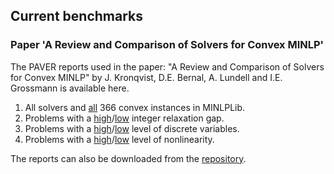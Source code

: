 ## Current benchmarks

### Paper 'A Review and Comparison of Solvers for Convex MINLP'

The PAVER reports used in the paper: "A Review and Comparison of Solvers for Convex MINLP" by J. Kronqvist, D.E. Bernal, A. Lundell and I.E. Grossmann is available here.

1. All solvers and [all](https://andreaslundell.github.io/minlpbenchmark/2018-06-ConvexMINLP/all/html/) 366 convex instances in MINLPLib. 
2. Problems with a [high](https://andreaslundell.github.io/minlpbenchmark/2018-06-ConvexMINLP/filter/html/RELGAP_HI)/[low](https://andreaslundell.github.io/minlpbenchmark/2018-06-ConvexMINLP/filter/html/RELGAP_LO) integer relaxation gap.
3. Problems with a [high](https://andreaslundell.github.io/minlpbenchmark/2018-06-ConvexMINLP/filter/html/DVARS_HI)/[low](https://andreaslundell.github.io/minlpbenchmark/2018-06-ConvexMINLP/filter/html/DVARS_LO) level of discrete variables.
4. Problems with a [high](https://andreaslundell.github.io/minlpbenchmark/2018-06-ConvexMINLP/filter/html/NLVARS_HI)/[low](https://andreaslundell.github.io/minlpbenchmark/2018-06-ConvexMINLP/filter/html/NLVARS_LO) level of nonlinearity.

The reports can also be downloaded from the [repository](https://github.com/andreaslundell/minlpbenchmark/).
